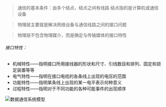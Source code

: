 > 通信的基本条件：由多个结点，结点之间有线路
> 结点指的是计算机或通信设备

> 物理层主要就是解决网络设备与通信线路之间的接口问题

> 物理层不包含物理媒介，而是确定与传输媒体的接口特性 

###### 接口特性：
   - 机械特性——指明接口所用接线器的形状和尺寸、引线数目和排列、固定和锁定装置等等
   - 电气特性——指明在接口电缆的各条线上出现的电压的范围
   - 功能特性——指明某条线上出现的某一电平表示何种意义
   - 过程特性——指明对于不同功能的各种可能事件的出现顺序

![数据通信系统模型](https://tse2-mm.cn.bing.net/th?id=OIP.MQdaKnYBj4V8zPZRSM1ZWgHaBj&w=288&h=68&c=7&o=5&dpr=1.25&pid=1.7)
